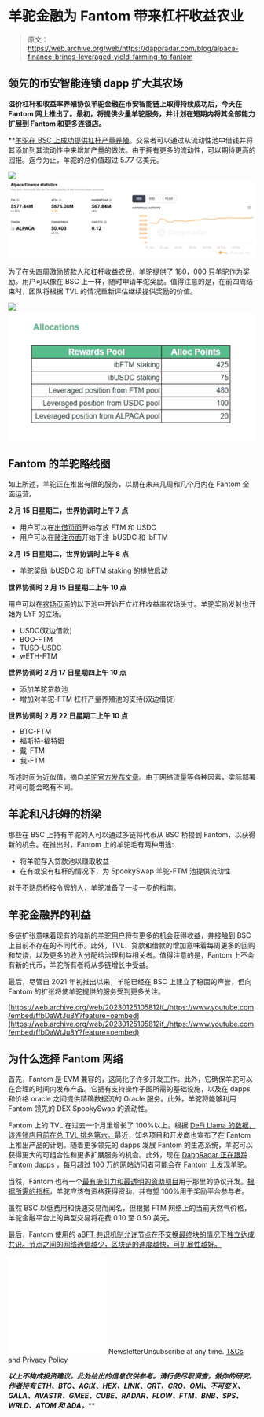 # 羊驼金融为 Fantom 带来杠杆收益农业

> 原文：<https://web.archive.org/web/https://dappradar.com/blog/alpaca-finance-brings-leveraged-yield-farming-to-fantom>

## 领先的币安智能连锁 dapp 扩大其农场

**溢价杠杆和收益率养殖协议羊驼金融在币安智能链上取得持续成功后，今天在 Fantom 网上推出了**[](https://web.archive.org/web/20230125105812/https://twitter.com/AlpacaFinance/status/1493483804702298112)****。最初，将提供少量羊驼服务，并计划在短期内将其全部能力扩展到 Fantom 和更多连锁店。****

 **[羊驼在 BSC 上成功提供杠杆产量养殖](https://web.archive.org/web/20230125105812/https://dappradar.com/binance-smart-chain/defi/alpaca-finance)。交易者可以通过从流动性池中借钱并将其添加到其流动性中来增加产量的做法。由于拥有更多的流动性，可以期待更高的回报。迄今为止，羊驼的总价值超过 5.77 亿美元。

![](img/da0b48280e15e2e704d2525eb7b271ce.png)![](img/d8c0061ca6df2169716659215ee3a1be.png)

为了在头四周激励贷款人和杠杆收益农民，羊驼提供了 180，000 只羊驼作为奖励。用户可以像在 BSC 上一样，随时申请羊驼奖励。值得注意的是，在前四周结束时，团队将根据 TVL 的情况重新评估继续提供奖励的价值。

![](img/29ee683e5137e6a696914cda59ae6870.png)![](img/ec2c7324f3b70a43bc6cf6851f9dcd6d.png)

## Fantom 的羊驼路线图

如上所述，羊驼正在推出有限的服务，以期在未来几周和几个月内在 Fantom 全面运营。

**2 月 15 日星期二，世界协调时上午 7 点**

*   用户可以在[出借页面](https://web.archive.org/web/20230125105812/https://app.alpacafinance.org/lend)开始存放 FTM 和 USDC
*   用户可以在[赌注页面](https://web.archive.org/web/20230125105812/https://app.alpacafinance.org/stake)开始下注 ibUSDC 和 ibFTM

**2 月 15 日星期二，世界协调时上午 8 点**

*   羊驼奖励 ibUSDC 和 ibFTM staking 的排放启动

**世界协调时 2 月 15 日星期二上午 10 点**

用户可以在[农场页面](https://web.archive.org/web/20230125105812/https://app.alpacafinance.org/farm)的以下池中开始开立杠杆收益率农场头寸。羊驼奖励发射也开始为 LYF 的立场。

*   USDC(双边借款)
*   BOO-FTM
*   TUSD-USDC
*   wETH-FTM

**世界协调时 2 月 17 日星期四上午 10 点**

*   添加羊驼贷款池
*   增加对羊驼-FTM 杠杆产量养殖池的支持(双边借贷)

**世界协调时 2 月 22 日星期二上午 10 点**

*   BTC-FTM
*   福斯特-福特姆
*   戴-FTM
*   我-FTM

所述时间为近似值，摘自[羊驼官方发布文章](https://web.archive.org/web/20230125105812/https://medium.com/alpaca-finance/announcing-fantom-launch-details-timeli-48c50303f15a)。由于网络流量等各种因素，实际部署时间可能会略有不同。

## 羊驼和凡托姆的桥梁

那些在 BSC 上持有羊驼的人可以通过多链将代币从 BSC 桥接到 Fantom，以获得新的机会。在推出时，Fantom 上的羊驼毛有两种用途:

*   将羊驼存入贷款池以赚取收益
*   在有或没有杠杆的情况下，为 SpookySwap 羊驼-FTM 池提供流动性

对于不熟悉桥接令牌的人，羊驼准备了[一步一步的指南](https://web.archive.org/web/20230125105812/https://medium.com/r?url=https%3A%2F%2Fdocs.alpacafinance.org%2Four-protocol-1%2Fstep-by-step-guide%2Fbridge-alpaca-tokens-between-bsc-and-fantom)。

## 羊驼金融界的利益

多链扩张意味着现有的和新的[羊驼用户](https://web.archive.org/web/20230125105812/https://dappradar.com/binance-smart-chain/defi/alpaca-finance)将有更多的机会获得收益，并接触到 BSC 上目前不存在的不同代币。此外，TVL、贷款和借款的增加意味着每周更多的回购和焚烧，以及更多的收入分配给治理利益相关者。值得注意的是，Fantom 上不会有新的代币，羊驼所有者将从多链增长中受益。

最后，尽管自 2021 年初推出以来，羊驼已经在 BSC 上建立了稳固的声誉，但向 Fantom 的扩张将使羊驼提供的服务受到更多关注。

[https://web.archive.org/web/20230125105812if_/https://www.youtube.com/embed/ffbDaWtJu8Y?feature=oembed](https://web.archive.org/web/20230125105812if_/https://www.youtube.com/embed/ffbDaWtJu8Y?feature=oembed)

## 为什么选择 Fantom 网络

首先，Fantom 是 EVM 兼容的，这简化了许多开发工作。此外，它确保羊驼可以在合理的时间内发布产品。它拥有支持操作子图所需的基础设施，以及在 dapps 和价格 oracle 之间提供精确数据流的 Oracle 服务。此外，羊驼将能够利用 Fantom 领先的 DEX SpookySwap 的流动性。

Fantom 上的 TVL 在过去一个月里增长了 100%以上。根据 [DeFi Llama 的数据，该连锁店目前在总 TVL 排名第六。](https://web.archive.org/web/20230125105812/https://defillama.com/chains)最近，知名项目和开发商也宣布了在 Fantom 上推出产品的计划。随着更多领先的 dapps 发展 Fantom 的生态系统，羊驼可以获得更大的可组合性和更多扩展服务的机会。此外，现在 [DappRadar 正在跟踪 Fantom dapps](https://web.archive.org/web/20230125105812/https://dappradar.com/rankings/protocol/fantom) ，每月超过 100 万的网站访问者可能会在 Fantom 上发现羊驼。

当然，Fantom 也有一个[最有吸引力和最透明的资助项目](https://web.archive.org/web/20230125105812/https://fantom.foundation/blog/announcing-370m-ftm-incentive-program/)用于那里的协议开发。[根据所需的指标](https://web.archive.org/web/20230125105812/https://fantom.foundation/blog/fantom-foundation-awards-grants-to-innovative-projects-growing-the-network/)，羊驼应该有资格获得资助，并有望 100%用于奖励平台参与者。

虽然 BSC 以低费用和快速交易而闻名，但根据 FTM 网络上的当前天然气价格，羊驼金融平台上的典型交易将花费 0.10 至 0.50 美元。

最后，Fantom 使用的 [aBFT 共识机制允许节点在不交换最终块的情况下独立达成共识。节点之间的网络通信越少，区块链的速度越快，可扩展性越好。](https://web.archive.org/web/20230125105812/https://www.fantom.foundation/lachesis-consensus-algorithm/#:~:text=Lachesis%20is%20Fantom's%20aBFT%20consensus,scalable%2C%20and%20more%20secure%20choice.)

![](img/6d5a4a2d609c56e1a5771717e54ba759.png) NewsletterUnsubscribe at any time. [T&Cs](https://web.archive.org/web/20230125105812/https://dappradar.com/terms) and [Privacy Policy](https://web.archive.org/web/20230125105812/https://dappradar.com/privacy-policy)

***以上不构成投资建议。此处给出的信息仅供参考。请行使尽职调查，做你的研究。作者持有 ETH、BTC、AGIX、HEX、LINK、GRT、CRO、OMI、不可变 X、GALA、AVASTR、GMEE、CUBE、RADAR、FLOW、FTM、BNB、SPS、WRLD、ATOM 和 ADA。*****